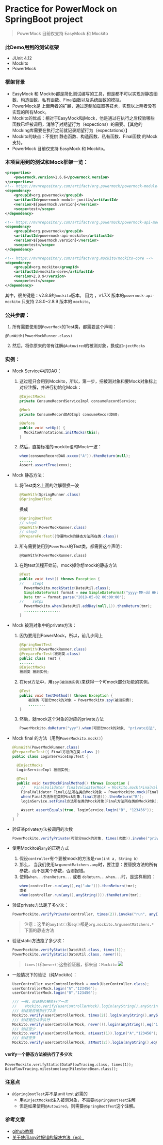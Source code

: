 # Practice for PowerMock on SpringBoot project

> PowerMock 目前仅支持 EasyMock 和 Mockito

### 此Demo用到的测试框架
* JUnit 4.12
* Mockito
* PowerMock

### 框架背景
* EasyMock 和 Mockito都是简化测试编写的工具，但是都不可以实现对静态函数、构造函数、私有函数、Final函数以及系统函数的模拟。
* PowerMock是 上面两者的扩展，通过定制加载器等技术，实现以上两者没有实现的所有Mock。
* Mockito的优点：相对于EasyMock和jMock，他是通过在执行之后校验哪些函数已经被调用，消除了对期望行为（expections）的需要。【其他的Mocking库需要在执行之前就记录期望行为（expectations）】
* Mockito的缺点：不提供 静态函数、构造函数、私有函数、Final函数 的Mock支持。
* PowerMock 目前仅支持 EasyMock 和 Mockito。




### 本项目用到的测试和Mock框架一览：
```xml
<properties>
    <powermock.version>1.6.6</powermock.version>
</properties>
<!-- https://mvnrepository.com/artifact/org.powermock/powermock-module-junit4 -->
<dependency>
    <groupId>org.powermock</groupId>
    <artifactId>powermock-module-junit4</artifactId>
    <version>${powermock.version}</version>
    <scope>test</scope>
</dependency>

<!-- https://mvnrepository.com/artifact/org.powermock/powermock-api-mockito -->
<dependency>
    <groupId>org.powermock</groupId>
    <artifactId>powermock-api-mockito</artifactId>
    <version>${powermock.version}</version>
    <scope>test</scope>
</dependency>

<!-- https://mvnrepository.com/artifact/org.mockito/mockito-core -->
<dependency>
    <groupId>org.mockito</groupId>
    <artifactId>mockito-core</artifactId>
    <version>2.8.9</version>
    <scope>test</scope>
</dependency>
```
其中，很关键是：v2.8.9的`mockito`版本。 因为 ，v1.7.X 版本的`powermock-api-mockito` 只支持 2.8.0~2.8.9 版本的 `mockito`。

### 公共步骤：
1. 所有需要使用到`PowerMock`的Test类，都需要这个声明：
  ```
  @RunWith(PowerMockRunner.class)
  ```
2. 然后，将你原来的带有注解`@Autowired`的被测对象，换成`@InjectMocks`

### 实例：
- Mock Service中的DAO：
  1. 这过程只会用到Mockito，所以，第一步，把被测对象和要Mock对象标上对应注解，并进行初始化Mock：
     ```java
     @InjectMocks
     private ConsumeRecordServiceImpl consumeRecordService;
     
     @Mock
     private ConsumeRecordDAOImpl consumeRecordDAO;
     
     @Before
     public void setUp() {
       MockitoAnnotations.initMocks(this);
     }
     ```
  2. 然后，直接标准的mockito语句Mock一波：
     ```java
     when(consumeRecordDAO.xxxxx("A")).thenReturn(null);
     ......
     Assert.assertTrue(xxxx);
     ```

- Mock 静态方法：
  1. 将Test类名上面的注解替换一波
        ```java
        @RunWith(SpringRunner.class)
        @SpringBootTest
        ```
        换成
        ```java
        @SpringBootTest
        // step1
        @RunWith(PowerMockRunner.class)
        // step2
        @PrepareForTest({你要Mock的静态方法所在类.class})    
        ```
  2. 所有需要使用到`PowerMock`的Test类，都需要这个声明：
       ```
       @RunWith(PowerMockRunner.class)
       ```
  3. 在跑test流程开始前，mock掉你想mock的静态方法
        ```java
        @Test
        public void test() throws Exception {
        //    step4
          PowerMockito.mockStatic(DateUtil.class);
          SimpleDateFormat format = new SimpleDateFormat("yyyy-MM-dd HH:mm:ss");
          Date tmr = format.parse("2018-05-02 00:00:00");
        //    setp5
          PowerMockito.when(DateUtil.addDay(null,1)).thenReturn(tmr);
          .................
        }
        ```
- Mock 被测对象中的private方法：
  1. 因为要用到PowerMock，所以，前几步同上
     ```java
     @SpringBootTest
     @RunWith(PowerMockRunner.class)
     @PrepareForTest(被测类.class)
     public class Test {
     .......
     @InjectMocks
     被测类 被测实例;
     ```
  2. 在test方法中，用`spy(被测类实例)`来获得一个可mock部分功能的实例。
     ```java
     @Test
     public void testMethod() throws Exception {
         被测类 可部分mock的对象 = PowerMockito.spy(被测实例);
         ........
     }
     ```
  3. 然后，就mock这个对象的对应的private方法
     ```java
     PowerMockito.doReturn("yyy").when(可部分mock的对象, "private方法", "参数1", "参数2");
     ```

- Mock final 的方法（用到`PowerMockito.mock()`）
  ```java
  @RunWith(PowerMockRunner.class)
  @PrepareForTest({ Final方法所在类.class })
  public class LoginServiceImplTest {
  
    @InjectMocks
    LoginServiceImpl 被测实例;
  
    @Test
    public void testMockFinalMethod() throws Exception {
      //    FinalValidator finalValidatorMock = Mockito.mock(FinalValidator.class);
      FinalValidator Final方法所在类的Mock对象 = PowerMockito.mock(Final方法所在类.class);
      when(Final方法所在类的Mock对象.final方法()).thenReturn("B");
      loginService.setFinal方法所在类的Mock对象(Final方法所在类的Mock对象);
  
      Assert.assertEquals(true, loginService.login("B", "123456"));
    }
  }
  ```

- 验证某private方法被调用的次数
  ```java
  PowerMockito.verifyPrivate(可部分mock的对象, times(次数)).invoke("private方法", "参数");
  ```
- 使用Mockito的`any`的正确方式
  1. 假设`controller`有个要被mock的方法是`run(int a, String b)`
  2. 那么， 当我们使用`ArgumentMatchers.any`时，要注意：要替换方法的所有参数，而不是某个参数，否则报错。
  3. 使用`when...thenReturn...` 或者 `doReturn...when...`时，是这样用的：
     ```java
     when(controller.run(any(),eq("abc"))).thenReturn(tmr);
     或者
     when(controller.run(any(),anyString())).thenReturn(tmr);
     ```
- 验证private方法跑了多少次：
  ```java
  PowerMockito.verifyPrivate(controller, times(2)).invoke("run", anyInt(), eq("123456"));
  ```
  > 注意：这里的`anyInt()`和`eq()`都是`org.mockito.ArgumentMatchers.*`下面的静态方法
- 验证static方法跑了多少次：
  ```java
  PowerMockito.verifyStatic(DateUtil.class, times(1));
  PowerMockito.verifyStatic(DateUtil.class, never());
  ```
  > `times()`和`never()`这些验证器，都来自：`Mockito`
  > ![](./img/Mockito_VerificationMode.png)
- 一般情况下的验证（纯Mockito）：
  ```java
  UserController userControllerMock = mock(UserController.class);
  userControllerMock.login("A","123456");
  userControllerMock.login("B","123456");
  
  /// 一般，验证是否被执行了一次
  //    Mockito.verify(userControllerMock).login(anyString(),anyString());
  /// 验证是否被执行了2次
  Mockito.verify(userControllerMock, times(2)).login(anyString(),anyString());
  /// 验证是否从未执行
  Mockito.verify(userControllerMock, never()).login(anyString(),eq("123"));
  /// 验证至少
  Mockito.verify(userControllerMock, atLeast(1)).login("A","123456");
  /// 验证至多
  Mockito.verify(userControllerMock, atMost(2)).login(anyString(),eq("123456"));
  ```

#### verify一个静态方法被执行了多少次
```
PowerMockito.verifyStatic(DataFlowTracing.class, times(1));
DataFlowTracing.milestone(any(MilestoneBean.class));
```

### 注意点
- `@SpringBootTest`并不是unit test 必需的
  - 用`@InjectMocked`注入被测对象，不需要`@SpringBootTest`注解
  - 但是如果使用`@Autowired`，则需要`@SpringBootTest`这个注解。



### 参考文章
- [github教程](https://github.com/powermock/powermock/wiki/Mockito#a-full-example-for-mocking-stubbing--verifying-static-method)
- [关于使用any时报错的解决方法（eq）](https://stackoverflow.com/questions/14845690/mockito-invaliduseofmatchersexception)
